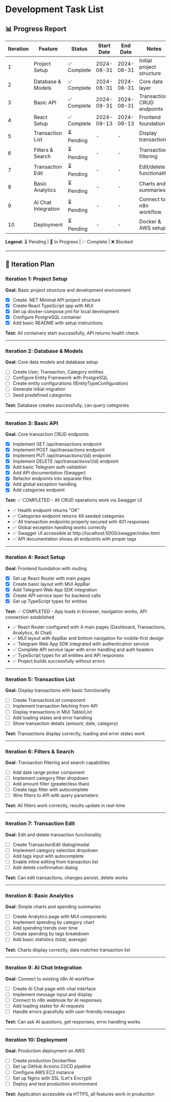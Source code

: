 # Development Task List

## 📊 Progress Report

| Iteration | Feature | Status | Start Date | End Date | Notes |
|-----------|---------|--------|------------|----------|-------|
| 1 | Project Setup | ✅ Complete | 2024-08-31 | 2024-08-31 | Initial project structure |
| 2 | Database & Models | ✅ Complete | 2024-08-31 | 2024-08-31 | Core data layer |
| 3 | Basic API | ✅ Complete | 2024-08-31 | 2024-08-31 | Transaction CRUD endpoints |
| 4 | React Setup | ✅ Complete | 2024-09-13 | 2024-09-13 | Frontend foundation |
| 5 | Transaction List | ⏳ Pending | - | - | Display transactions |
| 6 | Filters & Search | ⏳ Pending | - | - | Transaction filtering |
| 7 | Transaction Edit | ⏳ Pending | - | - | Edit/delete functionality |
| 8 | Basic Analytics | ⏳ Pending | - | - | Charts and summaries |
| 9 | AI Chat Integration | ⏳ Pending | - | - | Connect to n8n workflow |
| 10 | Deployment | ⏳ Pending | - | - | Docker & AWS setup |

**Legend:** ⏳ Pending | 🔄 In Progress | ✅ Complete | ❌ Blocked

---

## 🚀 Iteration Plan

### Iteration 1: Project Setup
**Goal:** Basic project structure and development environment

- [x] Create .NET Minimal API project structure
- [x] Create React TypeScript app with MUI
- [x] Set up docker-compose.yml for local development
- [x] Configure PostgreSQL container
- [x] Add basic README with setup instructions

**Test:** All containers start successfully, API returns health check

---

### Iteration 2: Database & Models  
**Goal:** Core data models and database setup

- [ ] Create User, Transaction, Category entities
- [ ] Configure Entity Framework with PostgreSQL
- [ ] Create entity configurations (IEntityTypeConfiguration)
- [ ] Generate initial migration
- [ ] Seed predefined categories

**Test:** Database creates successfully, can query categories

---

### Iteration 3: Basic API
**Goal:** Core transaction CRUD endpoints

- [x] Implement GET /api/transactions endpoint
- [x] Implement POST /api/transactions endpoint  
- [x] Implement PUT /api/transactions/{id} endpoint
- [x] Implement DELETE /api/transactions/{id} endpoint
- [x] Add basic Telegram auth validation
- [x] Add API documentation (Swagger)
- [x] Refactor endpoints into separate files
- [x] Add global exception handling
- [x] Add categories endpoint

**Test:** ✅ COMPLETED - All CRUD operations work via Swagger UI
- ✅ Health endpoint returns "OK" 
- ✅ Categories endpoint returns 49 seeded categories
- ✅ All transaction endpoints properly secured with 401 responses
- ✅ Global exception handling works correctly
- ✅ Swagger UI accessible at http://localhost:5000/swagger/index.html
- ✅ API documentation shows all endpoints with proper tags

---

### Iteration 4: React Setup
**Goal:** Frontend foundation with routing

- [x] Set up React Router with main pages
- [x] Create basic layout with MUI AppBar
- [x] Add Telegram Web App SDK integration
- [x] Create API service layer for backend calls
- [x] Set up TypeScript types for entities

**Test:** ✅ COMPLETED - App loads in browser, navigation works, API connection established
- ✅ React Router configured with 4 main pages (Dashboard, Transactions, Analytics, AI Chat)
- ✅ MUI layout with AppBar and bottom navigation for mobile-first design
- ✅ Telegram Web App SDK integrated with authentication service
- ✅ Complete API service layer with error handling and auth headers
- ✅ TypeScript types for all entities and API responses
- ✅ Project builds successfully without errors

---

### Iteration 5: Transaction List
**Goal:** Display transactions with basic functionality

- [ ] Create TransactionList component
- [ ] Implement transaction fetching from API
- [ ] Display transactions in MUI Table/List
- [ ] Add loading states and error handling
- [ ] Show transaction details (amount, date, category)

**Test:** Transactions display correctly, loading and error states work

---

### Iteration 6: Filters & Search
**Goal:** Transaction filtering and search capabilities

- [ ] Add date range picker component
- [ ] Implement category filter dropdown
- [ ] Add amount filter (greater/less than)
- [ ] Create tags filter with autocomplete
- [ ] Wire filters to API with query parameters

**Test:** All filters work correctly, results update in real-time

---

### Iteration 7: Transaction Edit
**Goal:** Edit and delete transaction functionality

- [ ] Create TransactionEdit dialog/modal
- [ ] Implement category selection dropdown
- [ ] Add tags input with autocomplete
- [ ] Enable inline editing from transaction list
- [ ] Add delete confirmation dialog

**Test:** Can edit transactions, changes persist, delete works

---

### Iteration 8: Basic Analytics
**Goal:** Simple charts and spending summaries

- [ ] Create Analytics page with MUI components
- [ ] Implement spending by category chart
- [ ] Add spending trends over time
- [ ] Create spending by tags breakdown
- [ ] Add basic statistics (total, average)

**Test:** Charts display correctly, data matches transaction list

---

### Iteration 9: AI Chat Integration
**Goal:** Connect to existing n8n AI workflow

- [ ] Create AI Chat page with chat interface
- [ ] Implement message input and display
- [ ] Connect to n8n webhook for AI responses
- [ ] Add loading states for AI requests
- [ ] Handle errors gracefully with user-friendly messages

**Test:** Can ask AI questions, get responses, error handling works

---

### Iteration 10: Deployment
**Goal:** Production deployment on AWS

- [ ] Create production Dockerfiles
- [ ] Set up GitHub Actions CI/CD pipeline
- [ ] Configure AWS EC2 instance
- [ ] Set up Nginx with SSL (Let's Encrypt)
- [ ] Deploy and test production environment

**Test:** Application accessible via HTTPS, all features work in production